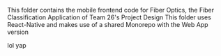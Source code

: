 This folder contains the mobile frontend code for Fiber Optics, the Fiber Classification Application of Team 26's Project Design
This folder uses React-Native and makes use of a shared Monorepo with the Web App version

lol yap